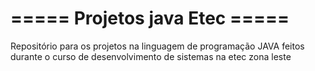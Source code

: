 # ===== Projetos java Etec =====
Repositório para os projetos na linguagem de programação JAVA feitos durante o curso de desenvolvimento de sistemas na etec zona leste 
